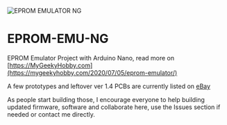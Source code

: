 ![EPROM EMULATOR NG](https://github.com/Kris-Sekula/EPROM-EMU-NG/blob/master/Pictures/EMU_1.0b_ready_descr.jpg)
# EPROM-EMU-NG
EPROM Emulator Project with Arduino Nano, read more on [https://MyGeekyHobby.com](https://mygeekyhobby.com/2020/07/05/eprom-emulator/)

A few prototypes and leftover ver 1.4 PCBs are currently listed on [eBay](https://www.ebay.com/sch/avr4sale/m.html?_nkw=&_armrs=1&_ipg=&_from=)

As people start building those, I encourage everyone to help building updated firmware, software and collaborate here, use the Issues section if needed or contact me directly.
